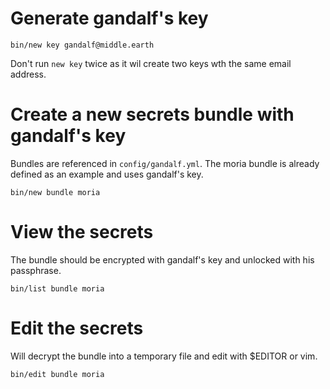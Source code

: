# Generate gandalf's key

    bin/new key gandalf@middle.earth

Don't run `new key` twice as it wil create two keys wth the same email
address.

# Create a new secrets bundle with gandalf's key

Bundles are referenced in `config/gandalf.yml`.  The moria bundle is already
defined as an example and uses gandalf's key.

    bin/new bundle moria

# View the secrets

The bundle should be encrypted with gandalf's key and unlocked with his
passphrase.

    bin/list bundle moria

# Edit the secrets

Will decrypt the bundle into a temporary file and edit with $EDITOR or vim.

    bin/edit bundle moria
